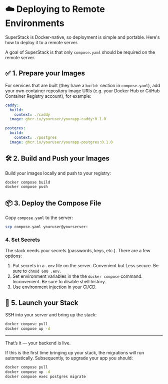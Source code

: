 # ☁️ Deploying to Remote Environments

SuperStack is Docker-native, so deployment is simple and portable. Here's how
to deploy it to a remote server.

A goal of SuperStack is that only `compose.yaml` should be required on the
remote server.

## ✅ 1. Prepare your Images

For services that are built (they have a `build:` section in `compose.yaml`),
add your own container repository image URIs (e.g. your Docker Hub or GitHub
Container Registry account), for example:

```yaml title="compose.yaml"
caddy:
  build:
    context: ./caddy
  image: ghcr.io/youruser/yourapp-caddy:0.1.0

postgres:
  build:
    context: ./postgres
  image: ghcr.io/youruser/yourapp-postgres:0.1.0
```

## 🛠️ 2. Build and Push your Images

Build your images locally and push to your registry:

```sh
docker compose build
docker compose push
```

## 📦 3. Deploy the Compose File

Copy `compose.yaml` to the server:

```sh
scp compose.yaml youruser@yourserver:
```

### 4. Set Secrets

The stack needs your secrets (passwords, keys, etc.). There are a few options:

1. Put secrets in a `.env` file on the server. Convenient but Less secure. Be
   sure to `chmod 600 .env`.
1. Set environment variables in the the `docker compose` command. Inconvenient.
   Be sure to disable shell history.
1. Use environment injection in your CI/CD.

## 🚀 5. Launch your Stack

SSH into your server and bring up the stack:

```sh
docker compose pull
docker compose up -d
```

---

That’s it — your backend is live.

If this is the first time bringing up your stack, the migrations will run
automatically. Subsequently, to upgrade your app you should:

```sh
docker compose pull
docker compose up -d
docker compose exec postgres migrate
```
